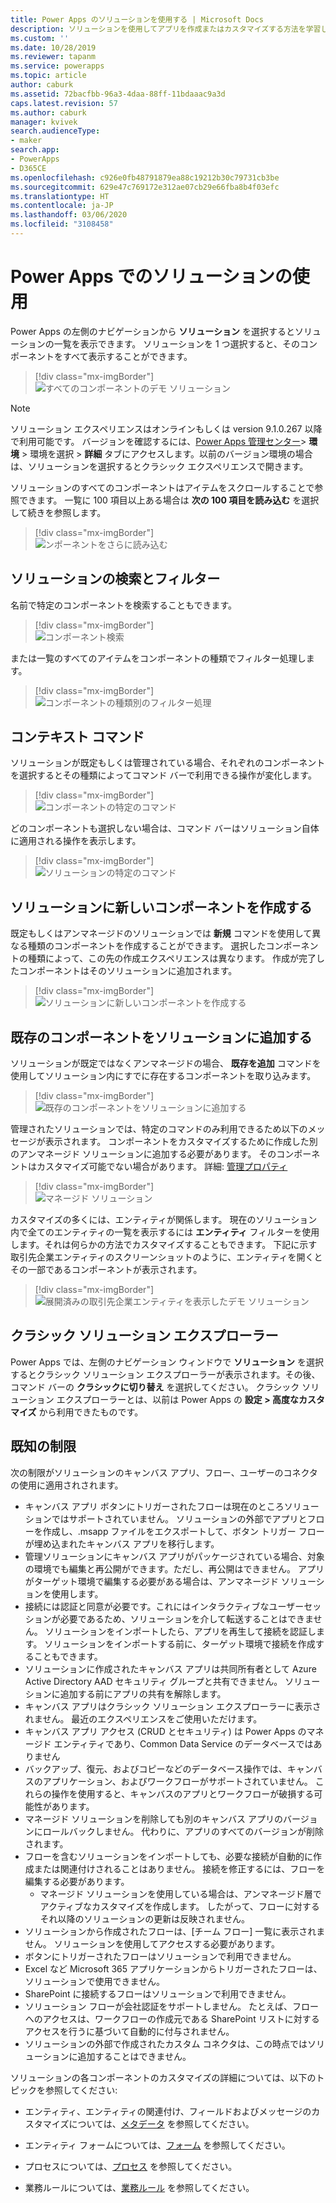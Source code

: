 ```yaml
---
title: Power Apps のソリューションを使用する | Microsoft Docs
description: ソリューションを使用してアプリを作成またはカスタマイズする方法を学習します
ms.custom: ''
ms.date: 10/28/2019
ms.reviewer: tapanm
ms.service: powerapps
ms.topic: article
author: caburk
ms.assetid: 72bacfbb-96a3-4daa-88ff-11bdaaac9a3d
caps.latest.revision: 57
ms.author: caburk
manager: kvivek
search.audienceType:
- maker
search.app:
- PowerApps
- D365CE
ms.openlocfilehash: c926e0fb48791879ea88c19212b30c79731cb3be
ms.sourcegitcommit: 629e47c769172e312ae07cb29e66fba8b4f03efc
ms.translationtype: HT
ms.contentlocale: ja-JP
ms.lasthandoff: 03/06/2020
ms.locfileid: "3108458"
---
```

# <a name="use-solutions-in-power-apps"></a>Power Apps でのソリューションの使用

 Power Apps の左側のナビゲーションから **ソリューション** を選択するとソリューションの一覧を表示できます。 ソリューションを 1 つ選択すると、そのコンポーネントをすべて表示することができます。 
 
> [!div class="mx-imgBorder"]  
> ![すべてのコンポーネントのデモ ソリューション](media/solution-all-items-list.PNG "すべてのコンポーネントのデモ ソリューション")  
 
> [!NOTE]
>  ソリューション エクスペリエンスはオンラインもしくは version 9.1.0.267 以降で利用可能です。 バージョンを確認するには、[Power Apps 管理センター](https://admin.powerapps.com/)> **環境** > 環境を選択 > **詳細** タブにアクセスします。以前のバージョン環境の場合は、ソリューションを選択するとクラシック エクスペリエンスで開きます。  
 
 ソリューションのすべてのコンポーネントはアイテムをスクロールすることで参照できます。 一覧に 100 項目以上ある場合は **次の 100 項目を読み込む** を選択して続きを参照します。 
 
> [!div class="mx-imgBorder"]  
> ![ンポーネントをさらに読み込む](media/load-more.PNG "コンポーネントをさらに読み込む")  

 ## <a name="search-and-filter-in-a-solution"></a>ソリューションの検索とフィルター
 
 名前で特定のコンポーネントを検索することもできます。 
 
> [!div class="mx-imgBorder"]  
> ![コンポーネント検索](media/solution-search-box.png "コンポーネント検索")  
 
 または一覧のすべてのアイテムをコンポーネントの種類でフィルター処理します。
  
> [!div class="mx-imgBorder"]  
> ![コンポーネントの種類別のフィルター処理](media/solution-filter.PNG "コンポーネントの種類別のフィルター処理")  
 
 ## <a name="contextual-commands"></a>コンテキスト コマンド
 
 ソリューションが既定もしくは管理されている場合、それぞれのコンポーネントを選択するとその種類によってコマンド バーで利用できる操作が変化します。 
 
> [!div class="mx-imgBorder"]  
> ![コンポーネントの特定のコマンド](media/component-commands.png "コンポーネントの特定のコマンド")  
 
 どのコンポーネントも選択しない場合は、コマンド バーはソリューション自体に適用される操作を表示します。 
 
> [!div class="mx-imgBorder"]  
> ![ソリューションの特定のコマンド](media/solution-commands.PNG "ソリューションの特定のコマンド")  
 
 ## <a name="create-components-in-a-solution"></a>ソリューションに新しいコンポーネントを作成する
 既定もしくはアンマネージドのソリューションでは **新規** コマンドを使用して異なる種類のコンポーネントを作成することができます。 選択したコンポーネントの種類によって、この先の作成エクスペリエンスは異なります。 作成が完了したコンポーネントはそのソリューションに追加されます。 
 
> [!div class="mx-imgBorder"]  
> ![ソリューションに新しいコンポーネントを作成する](media/solution-new-component.PNG "ソリューションに新しいコンポーネントを作成する")  
 
 ## <a name="add-an-existing-component-to-a-solution"></a>既存のコンポーネントをソリューションに追加する
 
 ソリューションが既定ではなくアンマネージドの場合、 **既存を追加** コマンドを使用してソリューション内にすでに存在するコンポーネントを取り込みます。  
 
> [!div class="mx-imgBorder"]  
> ![既存のコンポーネントをソリューションに追加する](media/solution-add-existing-component.PNG "既存のコンポーネントをソリューションに追加する")  
  
 管理されたソリューションでは、特定のコマンドのみ利用できるため以下のメッセージが表示されます。 コンポーネントをカスタマイズするために作成した別のアンマネージド ソリューションに追加する必要があります。 そのコンポーネントはカスタマイズ可能でない場合があります。 詳細: [管理プロパティ](solutions-overview.md#managed-properties)

> [!div class="mx-imgBorder"]  
> ![マネージド ソリューション](media/managed-solution.PNG "マネージド ソリューション")  

 カスタマイズの多くには、エンティティが関係します。 現在のソリューション内で全てのエンティティの一覧を表示するには **エンティティ** フィルターを使用します。それは何らかの方法でカスタマイズすることもできます。 下記に示す取引先企業エンティティのスクリーンショットのように、エンティティを開くとその一部であるコンポーネントが表示されます。 
   
> [!div class="mx-imgBorder"]  
> ![展開済みの取引先企業エンティティを表示したデモ ソリューション](media/solution-entity-account.png "展開済みの取引先企業エンティティを表示したデモ ソリューション")  

## <a name="classic-solution-explorer"></a>クラシック ソリューション エクスプローラー

Power Apps では、左側のナビゲーション ウィンドウで **ソリューション** を選択するとクラシック ソリューション エクスプローラーが表示されます。その後、コマンド バーの **クラシックに切り替え** を選択してください。 クラシック ソリューション エクスプローラーとは、以前は Power Apps の **設定 > 高度なカスタマイズ** から利用できたものです。 

## <a name="known-limitations"></a>既知の制限

次の制限がソリューションのキャンバス アプリ、フロー、ユーザーのコネクタの使用に適用されされます。 

- キャンバス アプリ ボタンにトリガーされたフローは現在のところソリューションではサポートされていません。 ソリューションの外部でアプリとフローを作成し、.msapp ファイルをエクスポートして、ボタン トリガー フローが埋め込まれたキャンバス アプリを移行します。 
- 管理ソリューションにキャンバス アプリがパッケージされている場合、対象の環境でも編集と再公開ができます。ただし、再公開はできません。 アプリがターゲット環境で編集する必要がある場合は、アンマネージド ソリューションを使用します。 
- 接続には認証と同意が必要です。これにはインタラクティブなユーザーセッションが必要であるため、ソリューションを介して転送することはできません。 ソリューションをインポートしたら、アプリを再生して接続を認証します。 ソリューションをインポートする前に、ターゲット環境で接続を作成することもできます。 
-   ソリューションに作成されたキャンバス アプリは共同所有者として Azure Active Directory AAD セキュリティ グループと共有できません。 ソリューションに追加する前にアプリの共有を解除します。
-   キャンバス アプリはクラシック ソリューション エクスプローラーに表示されません。 最近のエクスペリエンスをご使用いただけます。
-   キャンバス アプリ アクセス (CRUD とセキュリティ) は Power Apps のマネージド エンティティであり、Common Data Service のデータベースではありません
- バックアップ、復元、およびコピーなどのデータベース操作では、キャンバスのアプリケーション、およびワークフローがサポートされていません。 これらの操作を使用すると、キャンバスのアプリとワークフローが破損する可能性があります。
- マネージド ソリューションを削除しても別のキャンバス アプリのバージョンにロールバックしません。 代わりに、アプリのすべてのバージョンが削除されます。
- フローを含むソリューションをインポートしても、必要な接続が自動的に作成または関連付けされることはありません。 接続を修正するには、フローを編集する必要があります。
  - マネージド ソリューションを使用している場合は、アンマネージド層でアクティブなカスタマイズを作成します。 したがって、フローに対するそれ以降のソリューションの更新は反映されません。 
- ソリューションから作成されたフローは、[チーム フロー] 一覧に表示されません。 ソリューションを使用してアクセスする必要があります。 
- ボタンにトリガーされたフローはソリューションで利用できません。
- Excel など Microsoft 365 アプリケーションからトリガーされたフローは、ソリューションで使用できません。
- SharePoint に接続するフローはソリューションで利用できません。
- ソリューション フローが会社認証をサポートしません。 たとえば、フローへのアクセスは、ワークフローの作成元である SharePoint リストに対するアクセスを行うに基づいて自動的に付与されません。
- ソリューションの外部で作成されたカスタム コネクタは、この時点ではソリューションに追加することはできません。


 ソリューションの各コンポーネントのカスタマイズの詳細については、以下のトピックを参照してください:  
  
-   エンティティ、エンティティの関連付け、フィールドおよびメッセージのカスタマイズについては、[メタデータ](create-edit-metadata.md) を参照してください。  
  
-   エンティティ フォームについては、[フォーム](../model-driven-apps/create-design-forms.md) を参照してください。  
  
-   プロセスについては、[プロセス](../model-driven-apps/guide-staff-through-common-tasks-processes.md) を参照してください。  
  
-   業務ルールについては、[業務ルール](../model-driven-apps/create-business-rules-recommendations-apply-logic-form.md) を参照してください。  
